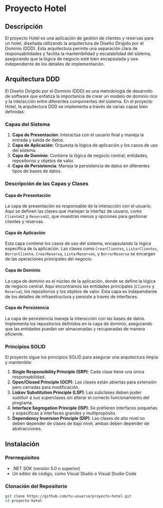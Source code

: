 # Proyecto Hotel

## Descripción

El proyecto Hotel es una aplicación de gestión de clientes y reservas para un hotel, diseñada utilizando la arquitectura de Diseño Dirigido por el Dominio (DDD). Esta arquitectura permite una separación clara de responsabilidades y facilita la mantenibilidad y escalabilidad del sistema, asegurando que la lógica de negocio esté bien encapsulada y sea independiente de los detalles de implementación.

## Arquitectura DDD

El Diseño Dirigido por el Dominio (DDD) es una metodología de desarrollo de software que enfatiza la importancia de crear un modelo de dominio rico y la interacción entre diferentes componentes del sistema. En el proyecto Hotel, la arquitectura DDD se implementa a través de varias capas bien definidas:

### Capas del Sistema

1. **Capa de Presentación**: Interactúa con el usuario final y maneja la entrada y salida de datos.
2. **Capa de Aplicación**: Orquesta la lógica de aplicación y los casos de uso del sistema.
3. **Capa de Dominio**: Contiene la lógica de negocio central, entidades, repositorios y objetos de valor.
4. **Capa de Persistencia**: Maneja la persistencia de datos en diferentes tipos de bases de datos.

### Descripción de las Capas y Clases

#### Capa de Presentación

La capa de presentación es responsable de la interacción con el usuario. Aquí se definen las clases que manejan la interfaz de usuario, como `ClienteUI` y `ReservaUI`, que muestran menús y opciones para gestionar clientes y reservas.

#### Capa de Aplicación

Esta capa contiene los casos de uso del sistema, encapsulando la lógica específica de la aplicación. Las clases como `CrearClientes`, `ListarClientes`, `BorrarCliente`, `CrearReserva`, `ListarReservas`, y `BorrarReserva` se encargan de las operaciones principales del negocio.

#### Capa de Dominio

La capa de dominio es el núcleo de la aplicación, donde se define la lógica de negocio central. Aquí encontramos las entidades principales (`Cliente` y `Reserva`), los repositorios y los objetos de valor. Esta capa es independiente de los detalles de infraestructura y persiste a través de interfaces.

#### Capa de Persistencia

La capa de persistencia maneja la interacción con las bases de datos. Implementa los repositorios definidos en la capa de dominio, asegurando que las entidades puedan ser almacenadas y recuperadas de manera eficiente.

### Principios SOLID

El proyecto sigue los principios SOLID para asegurar una arquitectura limpia y mantenible:

1. **Single Responsibility Principle (SRP)**: Cada clase tiene una única responsabilidad.
2. **Open/Closed Principle (OCP)**: Las clases están abiertas para extensión pero cerradas para modificación.
3. **Liskov Substitution Principle (LSP)**: Las subclases deben poder sustituir a sus superclases sin alterar el correcto funcionamiento del programa.
4. **Interface Segregation Principle (ISP)**: Se prefieren interfaces pequeñas y específicas a interfaces grandes y multipropósito.
5. **Dependency Inversion Principle (DIP)**: Las clases de alto nivel no deben depender de clases de bajo nivel, ambas deben depender de abstracciones.

## Instalación

### Prerrequisitos

- .NET SDK (versión 5.0 o superior)
- Un editor de código, como Visual Studio o Visual Studio Code

### Clonación del Repositorio

```sh
git clone https://github.com/tu-usuario/proyecto-hotel.git
cd proyecto-hotel

